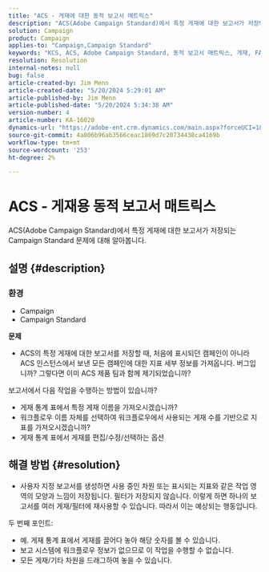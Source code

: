 ```yaml
---
title: "ACS - 게재에 대한 동적 보고서 매트릭스"
description: "ACS(Adobe Campaign Standard)에서 특정 게재에 대한 보고서가 저장되는 Campaign Standard 문제에 대해 알아봅니다."
solution: Campaign
product: Campaign
applies-to: "Campaign,Campaign Standard"
keywords: "KCS, ACS, Adobe Campaign Standard, 동적 보고서 매트릭스, 게재, FAQ"
resolution: Resolution
internal-notes: null
bug: false
article-created-by: Jim Menn
article-created-date: "5/20/2024 5:29:01 AM"
article-published-by: Jim Menn
article-published-date: "5/20/2024 5:34:38 AM"
version-number: 4
article-number: KA-16020
dynamics-url: "https://adobe-ent.crm.dynamics.com/main.aspx?forceUCI=1&pagetype=entityrecord&etn=knowledgearticle&id=873affd7-6916-ef11-9f8a-6045bd006268"
source-git-commit: 4a806b96ab3566ceac1869d7c20734438ca4169b
workflow-type: tm+mt
source-wordcount: '253'
ht-degree: 2%

---
```


# ACS - 게재용 동적 보고서 매트릭스


ACS(Adobe Campaign Standard)에서 특정 게재에 대한 보고서가 저장되는 Campaign Standard 문제에 대해 알아봅니다.

## 설명 {#description}


### <b>환경</b>

- Campaign
- Campaign Standard




<b>문제</b>

- ACS의 특정 게재에 대한 보고서를 저장할 때, 처음에 표시되던 캠페인이 아니라 ACS 인스턴스에서 보낸 모든 캠페인에 대한 지표 세부 정보를 가져옵니다. 버그입니까? 그렇다면 이미 ACS 제품 팀과 함께 제기되었습니까?


보고서에서 다음 작업을 수행하는 방법이 있습니까?

- 게재 통계 표에서 특정 게재 이름을 가져오시겠습니까?
- 워크플로우 이름 자체를 선택하여 워크플로우에서 사용되는 게재 수를 기반으로 지표를 가져오시겠습니까?
- 게재 통계 표에서 게재를 편집/수정/선택하는 옵션





## 해결 방법 {#resolution}


- 사용자 지정 보고서를 생성하면 사용 중인 차원 또는 표시되는 지표와 같은 작업 영역의 모양과 느낌이 저장됩니다. 필터가 저장되지 않습니다. 이렇게 하면 하나의 보고서를 여러 게재/필터에 재사용할 수 있습니다. 따라서 이는 예상되는 행동입니다.


두 번째 포인트:



- 예. 게재 통계 표에서 게재를 끌어다 놓아 해당 숫자를 볼 수 있습니다.
- 보고 시스템에 워크플로우 정보가 없으므로 이 작업을 수행할 수 없습니다.
- 모든 게재/기타 차원을 드래그하여 놓을 수 있습니다.

